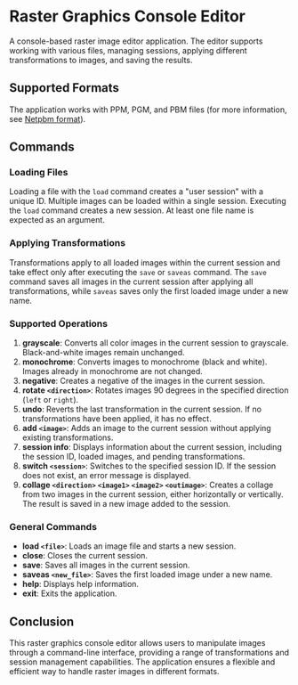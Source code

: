 # Raster Graphics Console Editor

A console-based raster image editor application. The editor supports working with various files, managing sessions, applying different transformations to images, and saving the results.

## Supported Formats

The application works with PPM, PGM, and PBM files (for more information, see [Netpbm format](http://en.wikipedia.org/wiki/Netpbm_format)).

## Commands

### Loading Files

Loading a file with the `load` command creates a "user session" with a unique ID. Multiple images can be loaded within a single session. Executing the `load` command creates a new session. At least one file name is expected as an argument.


### Applying Transformations

Transformations apply to all loaded images within the current session and take effect only after executing the `save` or `saveas` command. The `save` command saves all images in the current session after applying all transformations, while `saveas` saves only the first loaded image under a new name.

### Supported Operations

1. **grayscale**: Converts all color images in the current session to grayscale. Black-and-white images remain unchanged.
2. **monochrome**: Converts images to monochrome (black and white). Images already in monochrome are not changed.
3. **negative**: Creates a negative of the images in the current session.
4. **rotate `<direction>`**: Rotates images 90 degrees in the specified direction (`left` or `right`).
5. **undo**: Reverts the last transformation in the current session. If no transformations have been applied, it has no effect.
6. **add `<image>`**: Adds an image to the current session without applying existing transformations.
7. **session info**: Displays information about the current session, including the session ID, loaded images, and pending transformations.
8. **switch `<session>`**: Switches to the specified session ID. If the session does not exist, an error message is displayed.
9. **collage `<direction>` `<image1>` `<image2>` `<outimage>`**: Creates a collage from two images in the current session, either horizontally or vertically. The result is saved in a new image added to the session.

### General Commands

- **load `<file>`**: Loads an image file and starts a new session.
- **close**: Closes the current session.
- **save**: Saves all images in the current session.
- **saveas `<new_file>`**: Saves the first loaded image under a new name.
- **help**: Displays help information.
- **exit**: Exits the application.

## Conclusion

This raster graphics console editor allows users to manipulate images through a command-line interface, providing a range of transformations and session management capabilities. The application ensures a flexible and efficient way to handle raster images in different formats.
